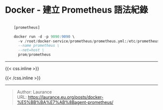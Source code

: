 # Docker - 建立 Prometheus 語法紀錄



```sql

    [prometheus]
    
    docker run -d -p 9090:9090 \
      -v /root/docker-service/prometheus/prometheus.yml:/etc/prometheus/prometheus.yml \
      --name prometheus \
      --net=host \
      prom/prometheus

```


***

{{< css.inline >}}
<style>
.emojify {
	font-family: Apple Color Emoji, Segoe UI Emoji, NotoColorEmoji, Segoe UI Symbol, Android Emoji, EmojiSymbols;
	font-size: 2rem;
	vertical-align: middle;
}
@media screen and (max-width:650px) {
  .nowrap {
    display: block;
    margin: 25px 0;
  }
}
</style>
{{< /css.inline >}}


---

> Author: Laurance  
> URL: https://laurance.eu.org/posts/docker-%E5%BB%BA%E7%AB%8Bagent-prometheus/  

